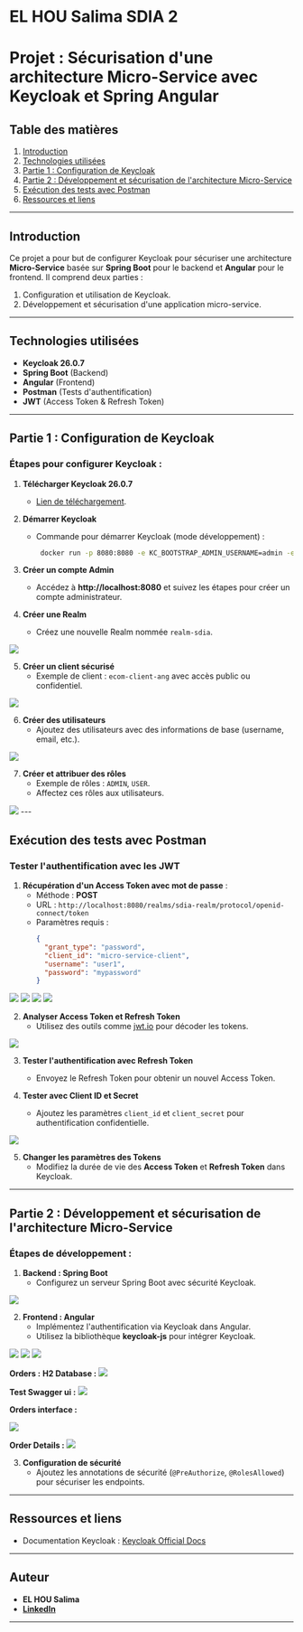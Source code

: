 # EL HOU Salima SDIA 2

# Projet : Sécurisation d'une architecture Micro-Service avec Keycloak et Spring Angular

## Table des matières
1. [Introduction](#introduction)
2. [Technologies utilisées](#technologies-utilisées)
3. [Partie 1 : Configuration de Keycloak](#partie-1--configuration-de-keycloak)
4. [Partie 2 : Développement et sécurisation de l'architecture Micro-Service](#partie-2--développement-et-sécurisation-de-larchitecture-micro-service)
5. [Exécution des tests avec Postman](#exécution-des-tests-avec-postman)
6. [Ressources et liens](#ressources-et-liens)

---

## Introduction

Ce projet a pour but de configurer Keycloak pour sécuriser une architecture **Micro-Service** basée sur **Spring Boot** pour le backend et **Angular** pour le frontend. Il comprend deux parties :
1. Configuration et utilisation de Keycloak.
2. Développement et sécurisation d'une application micro-service.

---

## Technologies utilisées

- **Keycloak 26.0.7**
- **Spring Boot** (Backend)
- **Angular** (Frontend)
- **Postman** (Tests d'authentification)
- **JWT** (Access Token & Refresh Token)

---

## Partie 1 : Configuration de Keycloak

### Étapes pour configurer Keycloak :
1. **Télécharger Keycloak 26.0.7**
    - [Lien de téléchargement](https://www.keycloak.org/downloads).

2. **Démarrer Keycloak**
    - Commande pour démarrer Keycloak (mode développement) :
      ```bash
       docker run -p 8080:8080 -e KC_BOOTSTRAP_ADMIN_USERNAME=admin -e KC_BOOTSTRAP_ADMIN_PASSWORD=admin quay.io/keycloak/keycloak:26.0.7 start-dev
      ```

3. **Créer un compte Admin**
    - Accédez à **http://localhost:8080** et suivez les étapes pour créer un compte administrateur.

4. **Créer une Realm**
    - Créez une nouvelle Realm nommée `realm-sdia`.
<img src="captures/realm.png">

5. **Créer un client sécurisé**
    - Exemple de client : `ecom-client-ang` avec accès public ou confidentiel.
<img src="captures/client.png">
   
6. **Créer des utilisateurs**
    - Ajoutez des utilisateurs avec des informations de base (username, email, etc.).
<img src="captures/users.png">

7. **Créer et attribuer des rôles**
    - Exemple de rôles : `ADMIN`, `USER`.
    - Affectez ces rôles aux utilisateurs.
<img src="captures/roles.png">
---

## Exécution des tests avec Postman

### Tester l'authentification avec les JWT
1. **Récupération d'un Access Token avec mot de passe** :
    - Méthode : **POST**
    - URL : `http://localhost:8080/realms/sdia-realm/protocol/openid-connect/token`
    - Paramètres requis :
      ```json
      {
        "grant_type": "password",
        "client_id": "micro-service-client",
        "username": "user1",
        "password": "mypassword"
      }
      ```

<img src="captures/test postman 4.png">
<img src="captures/test postman 3.png">
<img src="captures/test postman 1.png">
<img src="captures/test postman 2.png">

2. **Analyser Access Token et Refresh Token**
    - Utilisez des outils comme [jwt.io](https://jwt.io/) pour décoder les tokens.
   
<img src="captures/test JWT.png">

3. **Tester l'authentification avec Refresh Token**
    - Envoyez le Refresh Token pour obtenir un nouvel Access Token.

4. **Tester avec Client ID et Secret**
    - Ajoutez les paramètres `client_id` et `client_secret` pour authentification confidentielle.
<img src="captures/test client id.png">

5. **Changer les paramètres des Tokens**
    - Modifiez la durée de vie des **Access Token** et **Refresh Token** dans Keycloak.

---

## Partie 2 : Développement et sécurisation de l'architecture Micro-Service

### Étapes de développement :
1. **Backend : Spring Boot**
    - Configurez un serveur Spring Boot avec sécurité Keycloak.
<img src="captures/sec back.png">   

2. **Frontend : Angular**
    - Implémentez l'authentification via Keycloak dans Angular.
    - Utilisez la bibliothèque **keycloak-js** pour intégrer Keycloak.

<img src="captures/interface.png">
<img src="captures/interface code QR.png">


<img src="captures/img.png">

**Orders :**
**H2 Database :**
<img src="captures/1V2.png">

**Test Swagger ui :**
<img src="captures/3V2.png">

**Orders interface :**

<img src="captures/ordersinterface.png">

**Order Details :**
<img src="captures/DetailsOrder.png">

3. **Configuration de sécurité**
    - Ajoutez les annotations de sécurité (`@PreAuthorize`, `@RolesAllowed`) pour sécuriser les endpoints.

---


## Ressources et liens

- Documentation Keycloak : [Keycloak Official Docs](https://www.keycloak.org/documentation)

---

## Auteur

- **EL HOU Salima**
- **[LinkedIn](https://www.linkedin.com/in/salima-el-hou-883294235/)**

---

